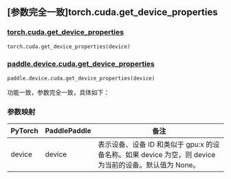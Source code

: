 ## [参数完全一致]torch.cuda.get_device_properties

### [torch.cuda.get_device_properties](https://pytorch.org/docs/stable/generated/torch.cuda.get_device_properties.html#torch.cuda.get_device_properties)

```python
torch.cuda.get_device_properties(device)
```

### [paddle.device.cuda.get_device_properties](https://www.paddlepaddle.org.cn/documentation/docs/zh/develop/api/paddle/device/cuda/get_device_properties_cn.html)

```python
paddle.device.cuda.get_device_properties(device)
```

功能一致，参数完全一致，具体如下：
### 参数映射
| PyTorch       | PaddlePaddle | 备注                                                   |
| ------------- | ------------ | ------------------------------------------------------ |
| device        | device            | 表示设备、设备 ID 和类似于 gpu:x 的设备名称。如果 device 为空，则 device 为当前的设备。默认值为 None。|
